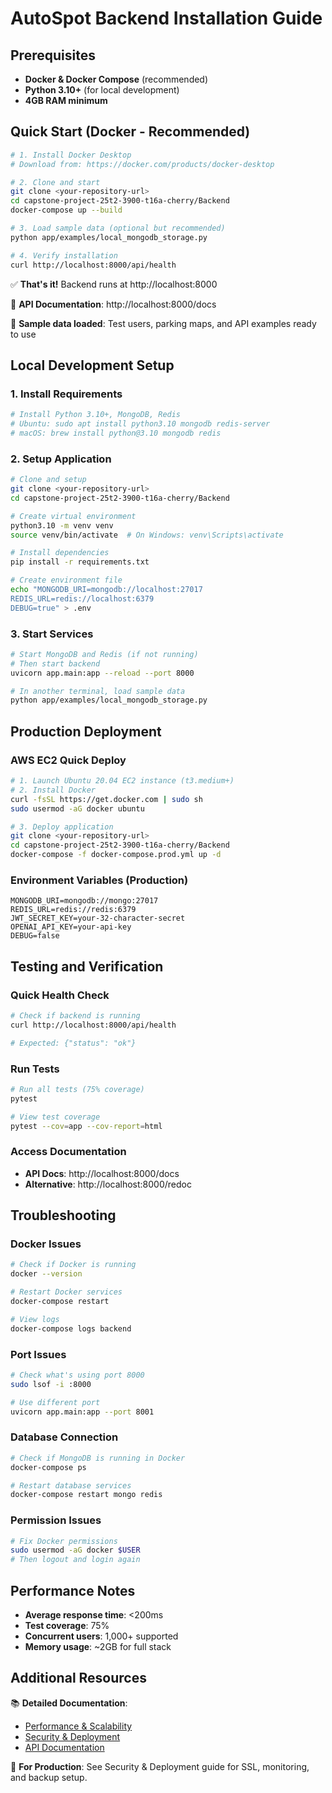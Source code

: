 # AutoSpot Backend Installation Guide

## Prerequisites
- **Docker & Docker Compose** (recommended)
- **Python 3.10+** (for local development)
- **4GB RAM minimum**

## Quick Start (Docker - Recommended)

```bash
# 1. Install Docker Desktop
# Download from: https://docker.com/products/docker-desktop

# 2. Clone and start
git clone <your-repository-url>
cd capstone-project-25t2-3900-t16a-cherry/Backend
docker-compose up --build

# 3. Load sample data (optional but recommended)
python app/examples/local_mongodb_storage.py

# 4. Verify installation
curl http://localhost:8000/api/health
```

✅ **That's it!** Backend runs at http://localhost:8000

📖 **API Documentation**: http://localhost:8000/docs

🧪 **Sample data loaded**: Test users, parking maps, and API examples ready to use

## Local Development Setup

### 1. Install Requirements
```bash
# Install Python 3.10+, MongoDB, Redis
# Ubuntu: sudo apt install python3.10 mongodb redis-server
# macOS: brew install python@3.10 mongodb redis
```

### 2. Setup Application
```bash
# Clone and setup
git clone <your-repository-url>
cd capstone-project-25t2-3900-t16a-cherry/Backend

# Create virtual environment
python3.10 -m venv venv
source venv/bin/activate  # On Windows: venv\Scripts\activate

# Install dependencies
pip install -r requirements.txt

# Create environment file
echo "MONGODB_URI=mongodb://localhost:27017
REDIS_URL=redis://localhost:6379
DEBUG=true" > .env
```

### 3. Start Services
```bash
# Start MongoDB and Redis (if not running)
# Then start backend
uvicorn app.main:app --reload --port 8000

# In another terminal, load sample data
python app/examples/local_mongodb_storage.py
```

## Production Deployment

### AWS EC2 Quick Deploy
```bash
# 1. Launch Ubuntu 20.04 EC2 instance (t3.medium+)
# 2. Install Docker
curl -fsSL https://get.docker.com | sudo sh
sudo usermod -aG docker ubuntu

# 3. Deploy application
git clone <your-repository-url>
cd capstone-project-25t2-3900-t16a-cherry/Backend
docker-compose -f docker-compose.prod.yml up -d
```

### Environment Variables (Production)
```env
MONGODB_URI=mongodb://mongo:27017
REDIS_URL=redis://redis:6379
JWT_SECRET_KEY=your-32-character-secret
OPENAI_API_KEY=your-api-key
DEBUG=false
```

## Testing and Verification

### Quick Health Check
```bash
# Check if backend is running
curl http://localhost:8000/api/health

# Expected: {"status": "ok"}
```

### Run Tests
```bash
# Run all tests (75% coverage)
pytest

# View test coverage
pytest --cov=app --cov-report=html
```

### Access Documentation
- **API Docs**: http://localhost:8000/docs
- **Alternative**: http://localhost:8000/redoc

## Troubleshooting

### Docker Issues
```bash
# Check if Docker is running
docker --version

# Restart Docker services
docker-compose restart

# View logs
docker-compose logs backend
```

### Port Issues
```bash
# Check what's using port 8000
sudo lsof -i :8000

# Use different port
uvicorn app.main:app --port 8001
```

### Database Connection
```bash
# Check if MongoDB is running in Docker
docker-compose ps

# Restart database services
docker-compose restart mongo redis
```

### Permission Issues
```bash
# Fix Docker permissions
sudo usermod -aG docker $USER
# Then logout and login again
```

## Performance Notes

- **Average response time**: <200ms
- **Test coverage**: 75%
- **Concurrent users**: 1,000+ supported
- **Memory usage**: ~2GB for full stack

## Additional Resources

📚 **Detailed Documentation**:
- [Performance & Scalability](PERFORMANCE_AND_SCALABILITY.md)
- [Security & Deployment](SECURITY_AND_DEPLOYMENT.md)
- [API Documentation](API_DOCUMENTATION.md)

🔧 **For Production**: See Security & Deployment guide for SSL, monitoring, and backup setup.
